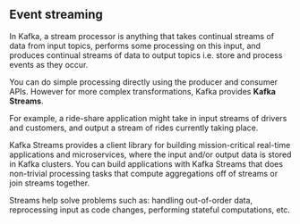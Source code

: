 ## Event streaming

In Kafka, a stream processor is anything that takes continual streams of data from input topics, performs some processing on this input, and produces continual streams of data to output topics i.e. store and process events as they occur.

You can do simple processing directly using the producer and consumer APIs. However for more complex transformations, Kafka provides **Kafka Streams**.

For example, a ride-share application might take in input streams of drivers and customers, and output a stream of rides currently taking place.

Kafka Streams provides a client library for building mission-critical real-time applications and microservices, where the input and/or output data is stored in Kafka clusters. You can build applications with Kafka Streams that does non-trivial processing tasks that compute aggregations off of streams or join streams together.

Streams help solve problems such as: handling out-of-order data, reprocessing input as code changes, performing stateful computations, etc.
